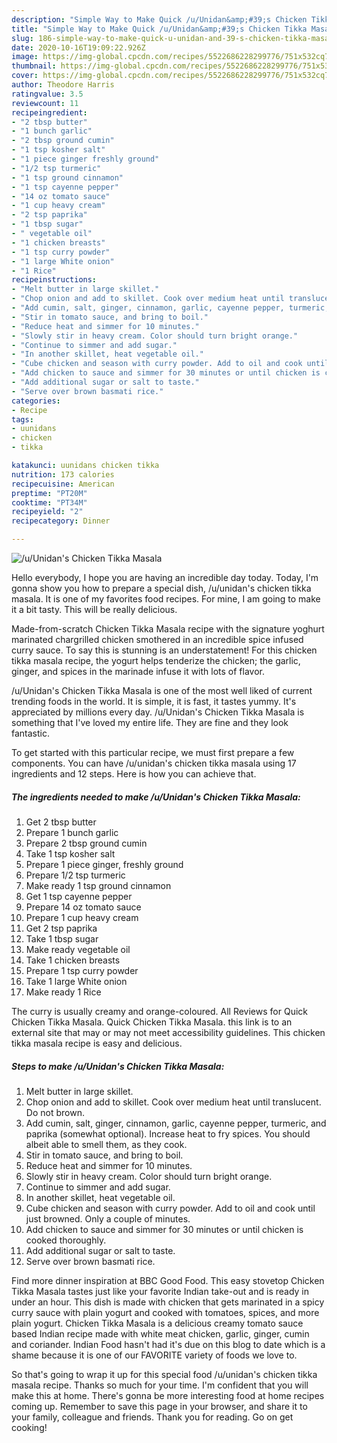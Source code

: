 ```yaml
---
description: "Simple Way to Make Quick /u/Unidan&amp;#39;s Chicken Tikka Masala"
title: "Simple Way to Make Quick /u/Unidan&amp;#39;s Chicken Tikka Masala"
slug: 186-simple-way-to-make-quick-u-unidan-and-39-s-chicken-tikka-masala
date: 2020-10-16T19:09:22.926Z
image: https://img-global.cpcdn.com/recipes/5522686228299776/751x532cq70/uunidans-chicken-tikka-masala-recipe-main-photo.jpg
thumbnail: https://img-global.cpcdn.com/recipes/5522686228299776/751x532cq70/uunidans-chicken-tikka-masala-recipe-main-photo.jpg
cover: https://img-global.cpcdn.com/recipes/5522686228299776/751x532cq70/uunidans-chicken-tikka-masala-recipe-main-photo.jpg
author: Theodore Harris
ratingvalue: 3.5
reviewcount: 11
recipeingredient:
- "2 tbsp butter"
- "1 bunch garlic"
- "2 tbsp ground cumin"
- "1 tsp kosher salt"
- "1 piece ginger freshly ground"
- "1/2 tsp turmeric"
- "1 tsp ground cinnamon"
- "1 tsp cayenne pepper"
- "14 oz tomato sauce"
- "1 cup heavy cream"
- "2 tsp paprika"
- "1 tbsp sugar"
- " vegetable oil"
- "1 chicken breasts"
- "1 tsp curry powder"
- "1 large White onion"
- "1 Rice"
recipeinstructions:
- "Melt butter in large skillet."
- "Chop onion and add to skillet. Cook over medium heat until translucent. Do not brown."
- "Add cumin, salt, ginger, cinnamon, garlic, cayenne pepper, turmeric, and paprika (somewhat optional). Increase heat to fry spices. You should albeit able to smell them, as they cook."
- "Stir in tomato sauce, and bring to boil."
- "Reduce heat and simmer for 10 minutes."
- "Slowly stir in heavy cream. Color should turn bright orange."
- "Continue to simmer and add sugar."
- "In another skillet, heat vegetable oil."
- "Cube chicken and season with curry powder. Add to oil and cook until just browned. Only a couple of minutes."
- "Add chicken to sauce and simmer for 30 minutes or until chicken is cooked thoroughly."
- "Add additional sugar or salt to taste."
- "Serve over brown basmati rice."
categories:
- Recipe
tags:
- uunidans
- chicken
- tikka

katakunci: uunidans chicken tikka 
nutrition: 173 calories
recipecuisine: American
preptime: "PT20M"
cooktime: "PT34M"
recipeyield: "2"
recipecategory: Dinner

---
```



![/u/Unidan&#39;s Chicken Tikka Masala](https://img-global.cpcdn.com/recipes/5522686228299776/751x532cq70/uunidans-chicken-tikka-masala-recipe-main-photo.jpg)

Hello everybody, I hope you are having an incredible day today. Today, I'm gonna show you how to prepare a special dish, /u/unidan&#39;s chicken tikka masala. It is one of my favorites food recipes. For mine, I am going to make it a bit tasty. This will be really delicious.

Made-from-scratch Chicken Tikka Masala recipe with the signature yoghurt marinated chargrilled chicken smothered in an incredible spice infused curry sauce. To say this is stunning is an understatement! For this chicken tikka masala recipe, the yogurt helps tenderize the chicken; the garlic, ginger, and spices in the marinade infuse it with lots of flavor.

/u/Unidan&#39;s Chicken Tikka Masala is one of the most well liked of current trending foods in the world. It is simple, it is fast, it tastes yummy. It's appreciated by millions every day. /u/Unidan&#39;s Chicken Tikka Masala is something that I've loved my entire life. They are fine and they look fantastic.


To get started with this particular recipe, we must first prepare a few components. You can have /u/unidan&#39;s chicken tikka masala using 17 ingredients and 12 steps. Here is how you can achieve that.

<!--inarticleads1-->

##### The ingredients needed to make /u/Unidan&#39;s Chicken Tikka Masala:

1. Get 2 tbsp butter
1. Prepare 1 bunch garlic
1. Prepare 2 tbsp ground cumin
1. Take 1 tsp kosher salt
1. Prepare 1 piece ginger, freshly ground
1. Prepare 1/2 tsp turmeric
1. Make ready 1 tsp ground cinnamon
1. Get 1 tsp cayenne pepper
1. Prepare 14 oz tomato sauce
1. Prepare 1 cup heavy cream
1. Get 2 tsp paprika
1. Take 1 tbsp sugar
1. Make ready  vegetable oil
1. Take 1 chicken breasts
1. Prepare 1 tsp curry powder
1. Take 1 large White onion
1. Make ready 1 Rice


The curry is usually creamy and orange-coloured. All Reviews for Quick Chicken Tikka Masala. Quick Chicken Tikka Masala. this link is to an external site that may or may not meet accessibility guidelines. This chicken tikka masala recipe is easy and delicious. 

<!--inarticleads2-->

##### Steps to make /u/Unidan&#39;s Chicken Tikka Masala:

1. Melt butter in large skillet.
1. Chop onion and add to skillet. Cook over medium heat until translucent. Do not brown.
1. Add cumin, salt, ginger, cinnamon, garlic, cayenne pepper, turmeric, and paprika (somewhat optional). Increase heat to fry spices. You should albeit able to smell them, as they cook.
1. Stir in tomato sauce, and bring to boil.
1. Reduce heat and simmer for 10 minutes.
1. Slowly stir in heavy cream. Color should turn bright orange.
1. Continue to simmer and add sugar.
1. In another skillet, heat vegetable oil.
1. Cube chicken and season with curry powder. Add to oil and cook until just browned. Only a couple of minutes.
1. Add chicken to sauce and simmer for 30 minutes or until chicken is cooked thoroughly.
1. Add additional sugar or salt to taste.
1. Serve over brown basmati rice.


Find more dinner inspiration at BBC Good Food. This easy stovetop Chicken Tikka Masala tastes just like your favorite Indian take-out and is ready in under an hour. This dish is made with chicken that gets marinated in a spicy curry sauce with plain yogurt and cooked with tomatoes, spices, and more plain yogurt. Chicken Tikka Masala is a delicious creamy tomato sauce based Indian recipe made with white meat chicken, garlic, ginger, cumin and coriander. Indian Food hasn&#39;t had it&#39;s due on this blog to date which is a shame because it is one of our FAVORITE variety of foods we love to. 

So that's going to wrap it up for this special food /u/unidan&#39;s chicken tikka masala recipe. Thanks so much for your time. I'm confident that you will make this at home. There's gonna be more interesting food at home recipes coming up. Remember to save this page in your browser, and share it to your family, colleague and friends. Thank you for reading. Go on get cooking!
